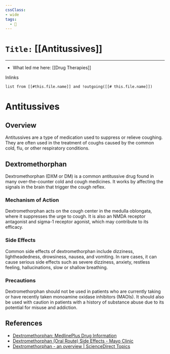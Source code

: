 ```yaml
---
cssClass:
- wide
tags:
  - 🧪
---
```


# `Title:` [[Antitussives]]
--- 

- What led me here: [[Drug Therapies]]

Inlinks
```dataview 
list from [[#this.file.name]] and !outgoing([[# this.file.name]]) 
```

# Antitussives

## Overview

Antitussives are a type of medication used to suppress or relieve coughing. They are often used in the treatment of coughs caused by the common cold, flu, or other respiratory conditions.

## Dextromethorphan

Dextromethorphan (DXM or DM) is a common antitussive drug found in many over-the-counter cold and cough medicines. It works by affecting the signals in the brain that trigger the cough reflex.

### Mechanism of Action

Dextromethorphan acts on the cough center in the medulla oblongata, where it suppresses the urge to cough. It is also an NMDA receptor antagonist and sigma-1 receptor agonist, which may contribute to its efficacy.

### Side Effects

Common side effects of dextromethorphan include dizziness, lightheadedness, drowsiness, nausea, and vomiting. In rare cases, it can cause serious side effects such as severe dizziness, anxiety, restless feeling, hallucinations, slow or shallow breathing.

### Precautions

Dextromethorphan should not be used in patients who are currently taking or have recently taken monoamine oxidase inhibitors (MAOIs). It should also be used with caution in patients with a history of substance abuse due to its potential for misuse and addiction.

## References

- [Dextromethorphan: MedlinePlus Drug Information](https://medlineplus.gov/druginfo/meds/a682492.html)
- [Dextromethorphan (Oral Route) Side Effects - Mayo Clinic](https://www.mayoclinic.org/drugs-supplements/dextromethorphan-oral-route/side-effects/drg-20068293)
- [Dextromethorphan - an overview | ScienceDirect Topics](https://www.sciencedirect.com/topics/neuroscience/dextromethorphan)